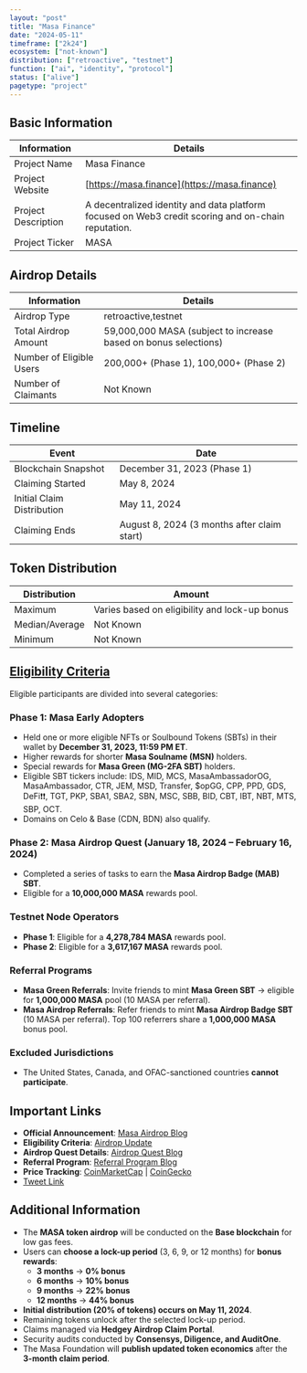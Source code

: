 ```yaml
---
layout: "post"
title: "Masa Finance"
date: "2024-05-11"
timeframe: ["2k24"]
ecosystem: ["not-known"]
distribution: ["retroactive", "testnet"]
function: ["ai", "identity", "protocol"]
status: ["alive"]
pagetype: "project"
---
```


## Basic Information

| Information         | Details                                                                                            |
| ------------------- | -------------------------------------------------------------------------------------------------- |
| Project Name        | Masa Finance                                                                                       |
| Project Website     | [https://masa.finance](https://masa.finance)                                                       |
| Project Description | A decentralized identity and data platform focused on Web3 credit scoring and on-chain reputation. |
| Project Ticker      | MASA                                                                                               |

## Airdrop Details

| Information              | Details                                                         |
| ------------------------ | --------------------------------------------------------------- |
| Airdrop Type             | retroactive,testnet                                             |
| Total Airdrop Amount     | 59,000,000 MASA (subject to increase based on bonus selections) |
| Number of Eligible Users | 200,000+ (Phase 1), 100,000+ (Phase 2)                          |
| Number of Claimants      | Not Known                                                       |

## Timeline

| Event                      | Date                                        |
| -------------------------- | ------------------------------------------- |
| Blockchain Snapshot        | December 31, 2023 (Phase 1)                 |
| Claiming Started           | May 8, 2024                                 |
| Initial Claim Distribution | May 11, 2024                                |
| Claiming Ends              | August 8, 2024 (3 months after claim start) |

## Token Distribution

| Distribution   | Amount                                        |
| -------------- | --------------------------------------------- |
| Maximum        | Varies based on eligibility and lock-up bonus |
| Median/Average | Not Known                                     |
| Minimum        | Not Known                                     |

## [Eligibility Criteria](https://medium.com/masa-finance/masa-token-airdrop-update-5dcf9c47b017)

Eligible participants are divided into several categories:

### **Phase 1: Masa Early Adopters**

- Held one or more eligible NFTs or Soulbound Tokens (SBTs) in their wallet by **December 31, 2023, 11:59 PM ET**.
- Higher rewards for shorter **Masa Soulname (MSN)** holders.
- Special rewards for **Masa Green (MG-2FA SBT)** holders.
- Eligible SBT tickers include: IDS, MID, MCS, MasaAmbassadorOG, MasaAmbassador, CTR, JEM, MSD, Transfer, $opGG, CPP, PPD, GDS, DeFi❗❗, TGT, PKP, SBA1, SBA2, SBN, MSC, SBB, BID, CBT, IBT, NBT, MTS, SBP, OCT.
- Domains on Celo & Base (CDN, BDN) also qualify.

### **Phase 2: Masa Airdrop Quest (January 18, 2024 – February 16, 2024)**

- Completed a series of tasks to earn the **Masa Airdrop Badge (MAB) SBT**.
- Eligible for a **10,000,000 MASA** rewards pool.

### **Testnet Node Operators**

- **Phase 1**: Eligible for a **4,278,784 MASA** rewards pool.
- **Phase 2**: Eligible for a **3,617,167 MASA** rewards pool.

### **Referral Programs**

- **Masa Green Referrals**: Invite friends to mint **Masa Green SBT** → eligible for **1,000,000 MASA** pool (10 MASA per referral).
- **Masa Airdrop Referrals**: Refer friends to mint **Masa Airdrop Badge SBT** (10 MASA per referral). Top 100 referrers share a **1,000,000 MASA** bonus pool.

### **Excluded Jurisdictions**

- The United States, Canada, and OFAC-sanctioned countries **cannot participate**.

## Important Links

- **Official Announcement**: [Masa Airdrop Blog](https://medium.com/masa-finance/masa-token-airdrop-claim-rewards-program-1ec84ffca568)
- **Eligibility Criteria**: [Airdrop Update](https://medium.com/masa-finance/masa-token-airdrop-update-5dcf9c47b017)
- **Airdrop Quest Details**: [Airdrop Quest Blog](https://medium.com/masa-finance/masa-token-airdrop-quest-is-now-live-86a3ce28d153)
- **Referral Program**: [Referral Program Blog](https://masafinance.medium.com/the-masa-referral-program-invite-your-friends-earn-masa-tokens-72851e331614)
- **Price Tracking**: [CoinMarketCap](https://coinmarketcap.com/currencies/masa) | [CoinGecko](https://www.coingecko.com/en/coins/masa)
- [Tweet Link](https://x.com/getmasafi/status/1785656656023396396)

## Additional Information

- The **MASA token airdrop** will be conducted on the **Base blockchain** for low gas fees.
- Users can **choose a lock-up period** (3, 6, 9, or 12 months) for **bonus rewards**:
  - **3 months** → **0% bonus**
  - **6 months** → **10% bonus**
  - **9 months** → **22% bonus**
  - **12 months** → **44% bonus**
- **Initial distribution (20% of tokens) occurs on May 11, 2024**.
- Remaining tokens unlock after the selected lock-up period.
- Claims managed via **Hedgey Airdrop Claim Portal**.
- Security audits conducted by **Consensys, Diligence, and AuditOne**.
- The Masa Foundation will **publish updated token economics** after the **3-month claim period**.